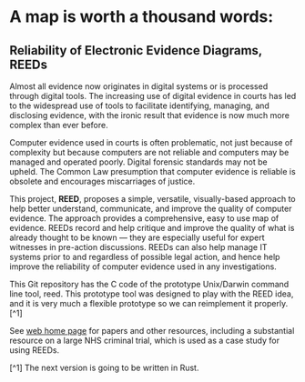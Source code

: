 # A map is worth a thousand words: 
## Reliability of Electronic Evidence Diagrams, REEDs

Almost all evidence now originates in digital systems or is processed through digital tools. The increasing use of digital evidence in courts has led to the widespread use of tools to facilitate identifying, managing, and disclosing evidence, with the ironic result that evidence is now much more complex than ever before.

Computer evidence used in courts is often problematic, not just because of complexity but because computers are not reliable and computers may be managed and operated poorly. Digital forensic standards may not be upheld. The Common Law presumption that computer evidence is reliable is obsolete and encourages miscarriages of justice.

This project, **REED**, proposes a simple, versatile, visually-based approach to help better understand, communicate, and improve the quality of computer evidence. The approach provides a comprehensive, easy to use map of evidence. REEDs record and help critique and improve the quality of what is already thought to be known — they are especially useful for expert witnesses in pre-action discussions. REEDs can also help manage IT systems prior to and regardless of possible legal action, and hence help improve the reliability of computer evidence used in any investigations.

This Git repository has the C code of the prototype Unix/Darwin command line tool, reed. This prototype tool was designed to play with the REED idea, and it is very much a flexible prototype so we can reimplement it properly.[^1] 

See [web home page](https://www.harold.thimbleby.net/reeds/) for papers and other resources, including a substantial resource on a large NHS criminal trial, which is used as a case study for using REEDs.

[^1] The next version is going to be written in Rust.

